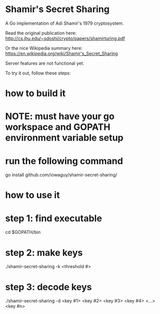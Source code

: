 # Shamir's Secret Sharing
A Go implementation of Adi Shamir's 1979 cryptosystem.

Read the original publication here: http://cs.jhu.edu/~sdoshi/crypto/papers/shamirturing.pdf

Or the nice Wikipedia summary here: https://en.wikipedia.org/wiki/Shamir's_Secret_Sharing

Server features are not functional yet.

To try it out, follow these steps:

# how to build it
# NOTE: must have your go workspace and GOPATH environment variable setup
# run the following command
go install github.com/iowaguy/shamir-secret-sharing/

# how to use it
# step 1: find executable
cd $GOPATH/bin

# step 2: make keys
./shamir-secret-sharing -k <type key here> <threshold #> <total keys to make>

# step 3: decode keys
./shamir-secret-sharing -d <key #1> <key #2> <key #3> <key #4> <...> <key #n>